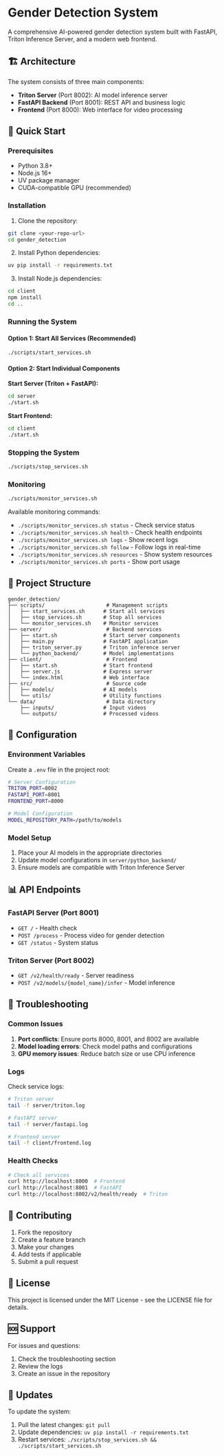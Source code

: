 # Gender Detection System

A comprehensive AI-powered gender detection system built with FastAPI, Triton Inference Server, and a modern web frontend.

## 🏗️ Architecture

The system consists of three main components:

- **Triton Server** (Port 8002): AI model inference server
- **FastAPI Backend** (Port 8001): REST API and business logic
- **Frontend** (Port 8000): Web interface for video processing

## 🚀 Quick Start

### Prerequisites

- Python 3.8+
- Node.js 16+
- UV package manager
- CUDA-compatible GPU (recommended)

### Installation

1. Clone the repository:
```bash
git clone <your-repo-url>
cd gender_detection
```

2. Install Python dependencies:
```bash
uv pip install -r requirements.txt
```

3. Install Node.js dependencies:
```bash
cd client
npm install
cd ..
```

### Running the System

#### Option 1: Start All Services (Recommended)
```bash
./scripts/start_services.sh
```

#### Option 2: Start Individual Components

**Start Server (Triton + FastAPI):**
```bash
cd server
./start.sh
```

**Start Frontend:**
```bash
cd client
./start.sh
```

### Stopping the System

```bash
./scripts/stop_services.sh
```

### Monitoring

```bash
./scripts/monitor_services.sh
```

Available monitoring commands:
- `./scripts/monitor_services.sh status` - Check service status
- `./scripts/monitor_services.sh health` - Check health endpoints
- `./scripts/monitor_services.sh logs` - Show recent logs
- `./scripts/monitor_services.sh follow` - Follow logs in real-time
- `./scripts/monitor_services.sh resources` - Show system resources
- `./scripts/monitor_services.sh ports` - Show port usage

## 📁 Project Structure

```
gender_detection/
├── scripts/                    # Management scripts
│   ├── start_services.sh      # Start all services
│   ├── stop_services.sh       # Stop all services
│   └── monitor_services.sh    # Monitor services
├── server/                     # Backend services
│   ├── start.sh               # Start server components
│   ├── main.py                # FastAPI application
│   ├── triton_server.py       # Triton inference server
│   └── python_backend/        # Model implementations
├── client/                     # Frontend
│   ├── start.sh               # Start frontend
│   ├── server.js              # Express server
│   └── index.html             # Web interface
├── src/                        # Source code
│   ├── models/                # AI models
│   └── utils/                 # Utility functions
└── data/                       # Data directory
    ├── inputs/                # Input videos
    └── outputs/               # Processed videos
```

## 🔧 Configuration

### Environment Variables

Create a `.env` file in the project root:

```bash
# Server Configuration
TRITON_PORT=8002
FASTAPI_PORT=8001
FRONTEND_PORT=8000

# Model Configuration
MODEL_REPOSITORY_PATH=/path/to/models
```

### Model Setup

1. Place your AI models in the appropriate directories
2. Update model configurations in `server/python_backend/`
3. Ensure models are compatible with Triton Inference Server

## 📊 API Endpoints

### FastAPI Server (Port 8001)

- `GET /` - Health check
- `POST /process` - Process video for gender detection
- `GET /status` - System status

### Triton Server (Port 8002)

- `GET /v2/health/ready` - Server readiness
- `POST /v2/models/{model_name}/infer` - Model inference

## 🐛 Troubleshooting

### Common Issues

1. **Port conflicts**: Ensure ports 8000, 8001, and 8002 are available
2. **Model loading errors**: Check model paths and configurations
3. **GPU memory issues**: Reduce batch size or use CPU inference

### Logs

Check service logs:
```bash
# Triton server
tail -f server/triton.log

# FastAPI server
tail -f server/fastapi.log

# Frontend server
tail -f client/frontend.log
```

### Health Checks

```bash
# Check all services
curl http://localhost:8000  # Frontend
curl http://localhost:8001  # FastAPI
curl http://localhost:8002/v2/health/ready  # Triton
```

## 🤝 Contributing

1. Fork the repository
2. Create a feature branch
3. Make your changes
4. Add tests if applicable
5. Submit a pull request

## 📄 License

This project is licensed under the MIT License - see the LICENSE file for details.

## 🆘 Support

For issues and questions:
1. Check the troubleshooting section
2. Review the logs
3. Create an issue in the repository

## 🔄 Updates

To update the system:
1. Pull the latest changes: `git pull`
2. Update dependencies: `uv pip install -r requirements.txt`
3. Restart services: `./scripts/stop_services.sh && ./scripts/start_services.sh`